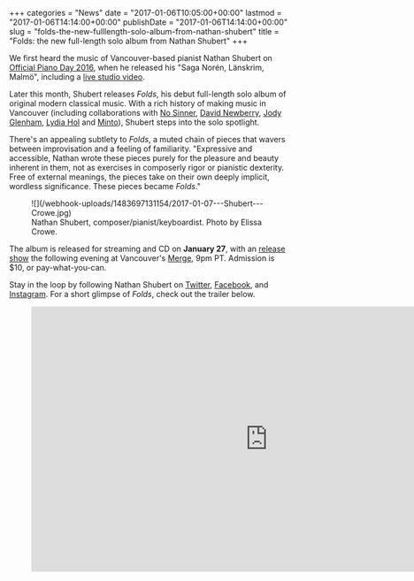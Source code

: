 +++
categories = "News"
date = "2017-01-06T10:05:00+00:00"
lastmod = "2017-01-06T14:14:00+00:00"
publishDate = "2017-01-06T14:14:00+00:00"
slug = "folds-the-new-fulllength-solo-album-from-nathan-shubert"
title = "Folds: the new full-length solo album from Nathan Shubert"
+++

We first heard the music of Vancouver-based pianist Nathan Shubert on [Official Piano Day 2016](/nathan-shubert-makes-the-most-of-official-piano-day/), when he released his "Saga Norén, Länskrim, Malmö", including a [live studio video](https://youtu.be/x8OG3fY-W4Y).

Later this month, Shubert releases *Folds*, his debut full-length solo album of original modern classical music. With a rich history of making music in Vancouver (including collaborations with [No Sinner](https://nosinner.bandcamp.com/), [David Newberry](http://davidnewberrymusic.com/), [Jody Glenham](https://jodyglenham.bandcamp.com/), [Lydia Hol](http://www.lydiahol.com/) and [Minto](https://minto.bandcamp.com/)), Shubert steps into the solo spotlight. 

There's an appealing subtlety to *Folds*, a muted chain of pieces that wavers between improvisation and a feeling of familiarity. "Expressive and accessible, Nathan wrote these pieces purely for the pleasure and beauty inherent in them, not as exercises in composerly rigor or pianistic dexterity. Free of external meanings, the pieces take on their own deeply implicit, wordless significance. These pieces became *Folds*."

<figure data-type="image">![](/webhook-uploads/1483697131154/2017-01-07---Shubert---Crowe.jpg)
<figcaption>Nathan Shubert, composer/pianist/keyboardist. Photo by Elissa Crowe.</figcaption>
</figure>

The album is released for streaming and CD on **January 27**, with an [release show](https://www.facebook.com/events/1480961818599233/) the following evening at Vancouver's [Merge](https://www.facebook.com/merge.vancouver/), 9pm PT. Admission is $10, or pay-what-you-can.

Stay in the loop by following Nathan Shubert on [Twitter](https://twitter.com/nathanshubert), [Facebook](https://www.facebook.com/nathanshubert), and [Instagram](https://www.instagram.com/nathanshubert/). For a short glimpse of *Folds*, check out the trailer below.

<figure data-type="video">
<iframe width="854" height="480" src="https://www.youtube.com/embed/LcrZR-qtGjk" frameborder="0" allowfullscreen></iframe>
</figure>

